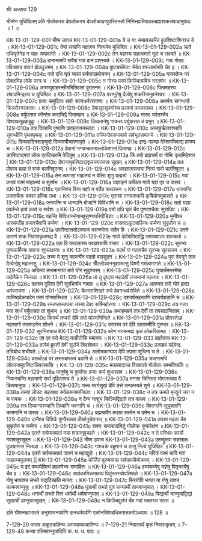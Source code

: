 श्रीः
अध्यायः 129

भीष्मेण युधिष्ठिरम् प्रति गोलोकस्य देवलोकस्य देवलोकादप्युपरितनत्वे निमित्तप्रतिपादकब्रह्मशक्रसंवादानुवादः ॥ 1 ॥

KK-13-01-129-001	भीष्म उवाच 
KK-13-01-129-001a	ये च गाः सम्प्रयच्छन्ति हुतशिष्टाशिनश्च ये ।
KK-13-01-129-001c	तेषां सत्राणि यज्ञाश्च नित्यमेव युधिष्ठिर ॥
KK-13-01-129-002a	ऋते दधिघृतेनेह न यज्ञः सम्प्रवर्तते ।
KK-13-01-129-002c	तेन यज्ञस्य यज्ञत्वमतो मूलं च लक्ष्यते ॥
KK-13-01-129-003a	दानानामपि सर्वेषां गवां दानं प्रशस्यते ।
KK-13-01-129-003c	गावः श्रेष्ठाः पवित्राश्च पावनं ह्येतदुत्तमम् ॥
KK-13-01-129-004a	पुष्ट्यर्थमेताः सेवेत शान्त्यर्थमपि चैव ह ।
KK-13-01-129-004c	पयो दधि घृतं चासां सर्वपापप्रमोचनम् ॥
KK-13-01-129-005a	गावस्तेजः परं प्रोक्तमिह लोके परत्र च ।
KK-13-01-129-005c	न गोभ्यः परमं किञ्चित्पवित्रं भरतर्षभ ॥
KK-13-01-129-006a	अत्राप्युदाहरन्तीममितिहासं पुरातनम् ।
KK-13-01-129-006c	पितामहस्य संवादमिन्द्रस्य च युधिष्ठिर ॥
KK-13-01-129-007a	पराभूतेषु दैत्येषु शक्रस्त्रिभुवनेश्वरः ।
KK-13-01-129-007c	प्रजाः समुदिताः सर्वाः सत्यधर्मपरायणाः ॥
KK-13-01-129-008a	अथर्षयः सगन्धर्वाः किन्नरोरगराक्षसाः ।
KK-13-01-129-008c	देवासुरसुपर्णाश्च प्रजानां पतयस्तथा ।
KK-13-01-129-008e	पर्युपासत कौन्तेय कदाचिद्वै पितामहम् ॥
KK-13-01-129-009a	नारदः पर्वतश्चैव विश्वावसुहहाहुहूः ।
KK-13-01-129-009c	दिव्यतानेषु गायन्तः पर्युपासत तं प्रभुम् ॥
KK-13-01-129-010a	तत्र दिव्यानि पुष्पाणि प्रावहत्पवनस्तदा ।
KK-13-01-129-010c	आजह्रुर्ऋतवश्चापि सुगन्धीनि पृथक्पृथक् ॥
KK-13-01-129-011a	तस्मिन्देवसमावाये सर्वभूतसमागमे ।
KK-13-01-129-011c	दिव्यवादित्रसङ्घुष्टे दिव्यस्त्रीचारणावृते ।
KK-13-01-129-011e	इन्द्रः पप्रच्छ देवेशमभिवाद्य प्रणम्य च ॥
KK-13-01-129-012a	देवानां भगवन्कस्माल्लोकेशानां पितामह ।
KK-13-01-129-012c	उपरिष्टाद्गवां लोक एतदिच्छामि वेदितुम् ॥
KK-13-01-129-013a	किं तपो ब्रह्मचर्यं वा गोभिः कृतमिहेश्वर |
KK-13-01-129-013c	देवानामुपरिष्टाद्यद्वसन्त्यरजसः सुखम् ॥
KK-13-01-129-014a	ततः प्रोवाच ब्रह्मा तं शक्रं बलनिषूदनम् ।
KK-13-01-129-014c	अवज्ञातास्त्वया नित्यं गावो बलनिषूदन ॥
KK-13-01-129-015a	तेन त्वमासां माहात्म्यं न वेत्सि शृणु यत्प्रभो ।
KK-13-01-129-015c	गवां प्रभावं परमं माहात्म्यं च सुरर्षभ ॥
KK-13-01-129-016a	यज्ञाङ्गं कथिता गावो यज्ञ एव च वासव ।
KK-13-01-129-016c	एताभिश्च विना यज्ञो न वर्तेत कथञ्चन ॥
KK-13-01-129-017a	धारयन्ति प्रजाश्चैताः पयसा हविषा तथा ।
KK-13-01-129-017c	एतासां तनयाश्चापि कृषियोगमुपासते ॥
KK-13-01-129-018a	जनयन्ति च धान्यानि बीजानि विविधानि च ।
KK-13-01-129-018c	ततो यज्ञाः प्रवर्तन्ते हव्यं कव्यं च सर्वशः ॥
KK-13-01-129-019a	पयो दधि घृतं चैव पुण्याश्चैताः सुराधिप ।
KK-13-01-129-019c	वहन्ति विविधान्भोगान्क्षुत्तृष्णापरिपीडिताः ॥
KK-13-01-129-020a	मुनींश्च धारयन्तीह प्रजाश्चैवापि कर्मणा ।
KK-13-01-129-020c	वासवाऽकूटवाहिन्यः कर्मणा सुकृतेन च ॥
KK-13-01-129-021a	उपरिष्टात्ततोऽस्माकं वसन्त्येताः सदैव हि ।
KK-13-01-129-021c	एतत्ते कारणं शक्र निवासकृतमद्य वै ।
KK-13-01-129-021e	गावो देवोपरिष्टाद्धि समाख्याताः शतक्रतो ॥
KK-13-01-129-022a	एता हि वरदत्ताश्च वरदाश्चापि वासव ।
KK-13-01-129-022c	सुरभ्यः पुण्यकर्मिण्यः पावनाः शुभलक्षणाः ॥
KK-13-01-129-023a	यदर्थं गां गताश्चैव सुरभ्यः सुरसत्तम ।
KK-13-01-129-023c	तच्च मे शृणु कार्स्न्येन वदतो बलसूदन ॥
KK-13-01-129-024a	पुरा देवयुगे तात दैत्येन्द्रेषु महात्मसु ।
KK-13-01-129-024c	त्रीँल्लोकाननुशासत्सु विष्णौ गर्भत्वमागते ॥
KK-13-01-129-025a	अदित्यां तप्यमानायां तपो घोरं सुदुश्चरम् ।
KK-13-01-129-025c	पुत्रार्थममरश्रेष्ठ पादेनैकेन नित्यदा ॥
KK-13-01-129-026a	तां तु दृष्ट्वा महादेवीं तप्यमानां महत्तपः ।
KK-13-01-129-026c	दक्षस्य दुहिता देवी सुरभिर्नाम नामतः ॥
KK-13-01-129-027a	अतप्यत तपो घोरं हृष्टा धर्मपरायणा ।
KK-13-01-129-027c	कैलासशिखरे रम्ये देवगन्धर्वसेविते ॥
KK-13-01-129-028a	व्यतिष्ठदेकपादेन परमं योगमास्थिता ।
KK-13-01-129-028c	दशवर्षसहस्राणि दशवर्षशतानि च ॥
KK-13-01-129-029a	सन्तप्तास्तपसा तस्या देवाः सर्षिमहोरगाः ।
KK-13-01-129-029c	तत्र गत्वा मया सार्धं पर्युपासत तां शुभाम् ॥
KK-13-01-129-030a	अथाहमब्रवं तत्र देवीं तां तपसाऽन्विताम् ।
KK-13-01-129-030c	किमर्थं तप्यसे देवि तपो घोरमनिन्दिते ॥
KK-13-01-129-031a	प्रीतस्तेऽहं महाभागो तपसाऽनेन शोभने ।
KK-13-01-129-031c	वरयस्व वरं देवि दातास्मीति पुरन्दर ॥
KK-13-01-129-032	सुरभिरुवाच 
KK-13-01-129-032a	वरेण भगवन्मह्यं कृतं लोकपितामह ।
KK-13-01-129-032c	एष एव वरो मेऽद्य यत्प्रीतोसि ममानघ ॥
KK-13-01-129-033	ब्रह्मोवाच 
KK-13-01-129-033a	तामेवं ब्रुवतीं देवीं सुरभिं त्रिदशेश्वर ।
KK-13-01-129-033c	प्रत्यब्रवं यद्देवेन्द्र तन्निबोध शचीपते ॥
KK-13-01-129-034a	अलोभकाम्यया देवि तपसा शुचिना च ते ।
KK-13-01-129-034c	प्रसन्नोऽहं वरं तस्मादमरत्वं ददामि ते ॥
KK-13-01-129-035a	त्रयाणामपि लोकानामुपरिष्टान्निवत्स्यसि ।
KK-13-01-129-035c	मत्प्रसादाच्च विख्यातो गोलोकः सम्भविष्यति ॥
KK-13-01-129-036a	मानुषेषु च कुर्वाणाः प्रजाः कर्म शुभास्तव ।
KK-13-01-129-036c	निवत्स्यन्ति महाभागो सर्वा दुहितरश्च ते ॥
KK-13-01-129-037a	मनसा चिन्तिता भोगास्त्वया वै दिव्यमानुषाः ।
KK-13-01-129-037c	यच्च स्वर्गसुखं देवि तत्ते सम्पत्स्यते शुभे ॥
KK-13-01-129-038a	तस्या लोकाः सहस्राक्ष सर्वकामसमन्विताः ।
KK-13-01-129-038c	न तत्र क्रमते मृत्युर्न जरा न च पावकः ।
KK-13-01-129-038e	न दैन्यं नाशुभं किञ्चिद्विद्यते तत्र वासव ॥
KK-13-01-129-039a	तत्र दिव्यान्यरण्यानि दिव्यानि भवनानि च ।
KK-13-01-129-039c	विमानानि सुयुक्तानि कामगानि च वासव ॥
KK-13-01-129-040a	ब्रह्मचर्येण तपसा सत्येन च दमेन च ।
KK-13-01-129-040c	दानैश्च विविधैः पुण्यैस्तथा तीर्थानुसेवनात् ॥
KK-13-01-129-041a	तपसा महता चैव सुकृतेन च कर्मणा ।
KK-13-01-129-041c	शक्यः समासादयितुं गोलोकः पुष्करेक्षण ॥
KK-13-01-129-042a	एतत्ते सर्वमाख्यातं मया शक्रानुपृच्छते ।
KK-13-01-129-042c	न ते परिभवः कार्यो गवामसुरसूदन ॥
KK-13-01-129-043	भीष्म उवाच 
KK-13-01-129-043a	एतच्छ्रुत्वा सहस्राक्षः पूजयामास नित्यदा ।
KK-13-01-129-043c	गाश्चक्रे बहुमानं च तासु नित्यं युधिष्ठिर ॥
KK-13-01-129-044a	एतत्ते सर्वमाख्यातं पावनं च महाद्युते ।
KK-13-01-129-044c	पवित्रं परमं चापि गवां माहात्म्यमुत्तमम् ||
KK-13-01-129-045a	कीर्तितं पुरुषव्याघ्र सर्वपापविमोचनम् ।
KK-13-01-129-045c	य इदं कथयेन्नित्यं ब्राह्मणेभ्यः समाहितः ॥
KK-13-01-129-046a	हव्यकव्येषु यज्ञेषु पितृकार्येषु चैव ह ।
KK-13-01-129-046c	सार्वकामिकमक्षय्यं पितॄंस्तस्योपतिष्ठते ॥
KK-13-01-129-047a	गोषु भक्तश्च लभते यद्यदिच्छति मानवः ।
KK-13-01-129-047c	स्त्रियोपि भक्ता या गोषु ताश्च काममवाप्नुयुः ॥
KK-13-01-129-048a	पुत्रार्थी लभते पुत्रं कन्यार्थी तामवाप्नुयात् ।
KK-13-01-129-048c	धनार्थी लभते वित्तं धर्मार्थी धर्ममाप्नुयात् ॥
KK-13-01-129-049a	विद्यार्थी चाप्नुयाद्विद्यां सुखार्थी प्राप्नुयात्सुखम् ।
KK-13-01-129-049c	न किञ्चिद्दुर्लभं चैव गवां भक्तस्य भारत ॥ 

इति श्रीमन्महाभारते अनुशासनपर्वणि दानधर्मपर्वणि एकोनत्रिंशदधिकशततमोऽध्यायः ॥ 128 ॥

7-129-20 वासव अकूटवाहिन्यः अमायाव्यवहारिण्यः ॥ 7-129-21 निवासार्थं कृतं निवासकृतम् ॥ 7-129-48 कन्या पतिमवाप्नुयादिति क. थ. ध. पाठः ॥
